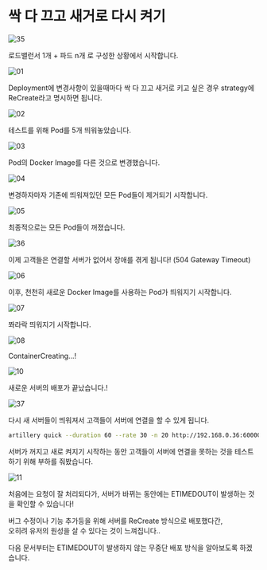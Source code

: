 # 싹 다 끄고 새거로 다시 켜기

![35](./../image/35.png)

로드밸런서 1개 + 파드 n개 로 구성한 상황에서 시작합니다.

![01](./../image/01.png)

Deployment에 변경사항이 있을때마다 싹 다 끄고 새거로 키고 싶은 경우 strategy에 ReCreate라고 명시하면 됩니다.

![02](./../image/02.png)

테스트를 위해 Pod를 5개 띄워놓았습니다.

![03](./../image/03.png)

Pod의 Docker Image를 다른 것으로 변경했습니다.

![04](./../image/04.png)

변경하자마자 기존에 띄워져있던 모든 Pod들이 제거되기 시작합니다.

![05](./../image/05.png)

최종적으로는 모든 Pod들이 꺼졌습니다.

![36](./../image/36.png)

이제 고객들은 연결할 서버가 없어서 장애를 겪게 됩니다! (504 Gateway Timeout)

![06](./../image/06.png)

이후, 천천히 새로운 Docker Image를 사용하는 Pod가 띄워지기 시작합니다.

![07](./../image/07.png)

쫘라락 띄워지기 시작합니다.

![08](./../image/08.png)

ContainerCreating...!

![10](./../image/10.png)

새로운 서버의 배포가 끝났습니다.!

![37](./../image/37.png)

다시 새 서버들이 띄워져서 고객들이 서버에 연결을 할 수 있게 됩니다.

```sh
artillery quick --duration 60 --rate 30 -n 20 http://192.168.0.36:60000/
```

서버가 꺼지고 새로 켜지기 시작하는 동안 고객들이 서버에 연결을 못하는 것을 테스트하기 위해 부하를 줘봤습니다.

![11](./../image/11.png)

처음에는 요청이 잘 처리되다가, 서버가 바뀌는 동안에는 ETIMEDOUT이 발생하는 것을 확인할 수 있습니다!

버그 수정이나 기능 추가등을 위해 서버를 ReCreate 방식으로 배포했다간,  
오히려 유저의 원성을 살 수 있다는 것이 느껴집니다..

다음 문서부터는 ETIMEDOUT이 발생하지 않는 무중단 배포 방식을 알아보도록 하겠습니다.
